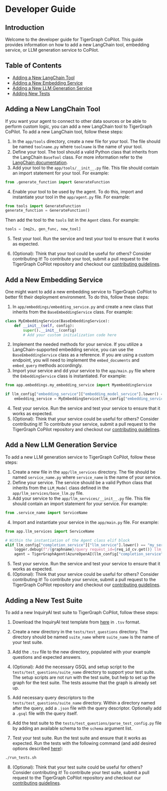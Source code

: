 # Developer Guide

## Introduction

Welcome to the developer guide for TigerGraph CoPilot. This guide provides information on how to add a new LangChain tool, embedding service, or LLM generation service to CoPilot.

## Table of Contents

- [Adding a New LangChain Tool](#adding-a-new-langchain-tool)
- [Adding a New Embedding Service](#embedding-a-service)
- [Adding a New LLM Generation Service](#adding-a-new-llm-generation-service)
- [Adding New Tests](#adding-a-new-test-suite)
  
## Adding a New LangChain Tool
If you want your agent to connect to other data sources or be able to perform custom logic, you can add a new LangChain tool to TigerGraph CoPilot. To add a new LangChain tool, follow these steps:
1. In the `app/tools` directory, create a new file for your tool. The file should be named `toolname.py` where `toolname` is the name of your tool.
2. Define your tool. The tool should a valid Python class that inherits from the LangChain `BaseTool` class. For more information refer to the [LangChain documentation](https://python.langchain.com/docs/modules/agents/tools/custom_tools#subclass-basetool).
3. Add your tool to the `app/tools/__init__.py` file. This file should contain an import statement for your tool. For example:
```python
from .generate_function import GenerateFunction
```
4. Enable your tool to be used by the agent. To do this, import and instantiate your tool in the `app/agent.py` file. For example:
```python
from tools import GenerateFunction
generate_function = GenerateFunction()
```

Then add the tool to the `tools` list in the `Agent` class. For example:
```python
tools = [mq2s, gen_func, new_tool]
```
5. Test your tool. Run the service and test your tool to ensure that it works as expected.

6. (Optional): Think that your tool could be useful for others? Consider contributing it! To contribute your tool, submit a pull request to the TigerGraph CoPilot repository and checkout our [contributing guidelines](./Contributing.md).

## Add a New Embedding Service
One might want to add a new embedding service to TigerGraph CoPilot to better fit their deployment environment. To do this, follow these steps:
1. In `app/embeddings/embedding_service.py` and create a new class that inherits from the `BaseEmbeddingService` class. For example:
```python
class MyEmbeddingService(BaseEmbeddingService):
    def __init__(self, config):
        super().__init__(config)
        # Add your custom initialization code here
```
2. Implement the needed methods for your service. If you utilize a LangChain-supported embedding service, you can use the `BaseEmbeddingService` class as a reference. If you are using a custom endpoint, you will need to implement the `embed_documents` and `embed_query` methods accordingly.
3. Import your service and dd your service to the `app/main.py` file where the `EmbeddingService` class is instantiated. For example:
```python
from app.embeddings.my_embedding_service import MyembeddingService

if llm_config["embedding_service"]["embedding_model_service"].lower() == "MyEmbeddingService":
    embedding_service = MyEmbeddingService(llm_config["embedding_service"])
```
4. Test your service. Run the service and test your service to ensure that it works as expected.
5. (Optional): Think that your service could be useful for others? Consider contributing it! To contribute your service, submit a pull request to the TigerGraph CoPilot repository and checkout our [contributing guidelines](./Contributing.md).

## Add a New LLM Generation Service

To add a new LLM generation service to TigerGraph CoPilot, follow these steps:

1. Create a new file in the `app/llm_services` directory. The file should be named `service_name.py` where `service_name` is the name of your service.
2. Define your service. The service should be a valid Python class that inherits from the `LLM_Model` class defined in the `app/llm_services/base_llm.py` file.
3. Add your service to the `app/llm_services/__init__.py` file. This file should contain an import statement for your service. For example:
```python
from .service_name import ServiceName
```
4. Import and instantiate your service in the `app/main.py` file. For example:
```python
from app.llm_services import ServiceName

# Within the instantiation of the Agent class elif block
elif llm_config["completion_service"]["llm_service"].lower() == "my_service":
    logger.debug(f"/{graphname}/query request_id={req_id_cv.get()} llm_service=my_service agent created")
    agent = TigerGraphAgent(AzureOpenAI(llm_config["completion_service"]), conn, embedding_service, embedding_store)
```
5. Test your service. Run the service and test your service to ensure that it works as expected.
6. (Optional): Think that your service could be useful for others? Consider contributing it! To contribute your service, submit a pull request to the TigerGraph CoPilot repository and checkout our [contributing guidelines](./Contributing.md).

## Adding a New Test Suite
To add a new InquiryAI test suite to TigerGraph CoPilot, follow these steps:

1. Download the InquiryAI test template from [here](https://docs.google.com/spreadsheets/d/1wyEgRhWjmgv0xkLQPOIWd00s0FQPgQy_prI5fnSrC5I/edit?usp=sharing) in `.tsv` format.

2. Create a new directory in the `tests/test_questions` directory. The directory should be named `suite_name` where `suite_name` is the name of your test suite.

3. Add the `.tsv` file to the new directory, populated with your example questions and expected answers.

4. (Optional): Add the necessary GSQL and setup script to the `tests/test_questions/suite_name` directory to support your test suite. The setup scripts are not run with the test suite, but help to set up the graph for the test suite. The tests assume that the graph is already set up.

5. Add necessary query descriptors to the `tests/test_questions/suite_name` directory. Within a directory named after the query, add a `.json` file with the query descriptor. Optionally add a `.gsql` file with the query itself.

6. Add the test suite to the `tests/test_questions/parse_test_config.py` file by adding an available schema to the `schema` argument list.

7. Test your test suite. Run the test suite and ensure that it works as expected. Run the tests with the following command (and add desired options described [here](../README.md#test-script-options)):
```bash
./run_tests.sh
```

8. (Optional): Think that your test suite could be useful for others? Consider contributing it! To contribute your test suite, submit a pull request to the TigerGraph CoPilot repository and checkout our [contributing guidelines](./Contributing.md).
